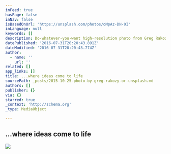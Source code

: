```yaml
---
inFeed: true
hasPage: false
inNav: false
isBasedOnUrl: 'https://unsplash.com/photos/oMpAz-DN-9I'
inLanguage: null
keywords: []
description: Do-whatever-you-want high-resolution photo from Greg Rakozy on Unsplash.
datePublished: '2016-07-31T20:20:43.891Z'
dateModified: '2016-07-31T20:20:43.774Z'
author:
  - name: ''
    url: ''
related: []
app_links: []
title: ...where ideas come to life
sourcePath: _posts/2015-10-25-photo-by-greg-rakozy-or-unsplash.md
authors: []
publisher: {}
via: {}
starred: true
_context: 'http://schema.org'
_type: MediaObject

---
```

<article style=""><h1>...where ideas come to life</h1><img src="http://images.unsplash.com/photo-1444703686981-a3abbc4d4fe3?q=80&amp;fm=jpg&amp;w=1080&amp;fit=max&amp;s=fca809183a1cbabd73081ef2d53975de" /></article>